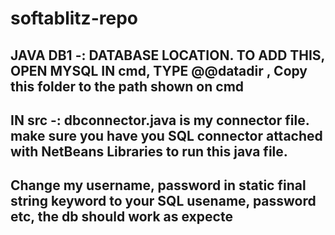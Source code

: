 # softablitz-repo

## JAVA DB1 -: DATABASE LOCATION. TO ADD THIS, OPEN MYSQL IN cmd, TYPE @@datadir , Copy this folder to the path shown on cmd
## IN src -: dbconnector.java is my connector file. make sure you have you SQL connector attached with NetBeans Libraries to run this java file.
## Change my username, password in static final string keyword to your SQL usename, password etc, the db should work as expecte

